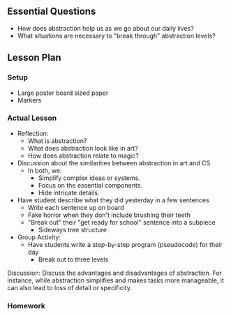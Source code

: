 ## Essential Questions

- How does abstraction help us as we go about our daily lives?
- What situations are necessary to "break through" abstraction levels?

## Lesson Plan

### Setup

- Large poster board sized paper
- Markers

### Actual Lesson

- Reflection:
    - What is abstraction?
    - What does abstraction look like in art?
    - How does abstraction relate to magic?
- Discussion about the similarities between abstraction in art and CS
    - In both, we:
        - Simplify complex ideas or systems.
        - Focus on the essential components.
        - Hide intricate details.
- Have student describe what they did yesterday in a few sentences
    - Write each sentence up on board
    - Fake horror when they don't include brushing their teeth
    - "Break out" their "get ready for school" sentence into a subpiece
        - Sideways tree structure
- Group Activity:
    - Have students write a step-by-step program (pseudocode) for their day
        - Break out to three levels

Discussion: Discuss the advantages and disadvantages of abstraction. For instance, while abstraction simplifies and makes tasks more manageable, it can also lead to loss of detail or specificity.

### Homework